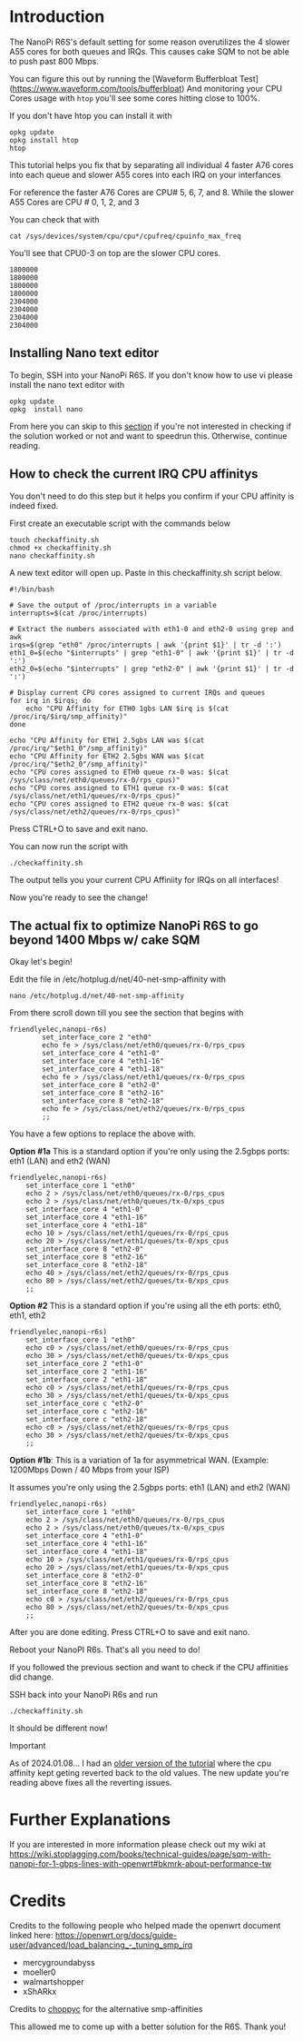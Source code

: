 # Introduction
The NanoPi R6S's default setting for some reason overutilizes the 4 slower A55 cores for both queues and IRQs.
This causes cake SQM to not be able to push past 800 Mbps.

You can figure this out by running the [Waveform Bufferbloat Test] (https://www.waveform.com/tools/bufferbloat)
And monitoring your CPU Cores usage with `htop` you'll see some cores hitting close to 100%.

If you don't have htop you can install it with
```
opkg update
opkg install htop
htop
```

This tutorial helps you fix that by separating all individual 4 faster A76 cores into each queue and slower A55 cores into each IRQ on your interfances

For reference the faster A76 Cores are CPU# 5, 6, 7, and 8. While the slower A55 Cores are CPU # 0, 1, 2, and 3

You can check that with
```
cat /sys/devices/system/cpu/cpu*/cpufreq/cpuinfo_max_freq
```
You'll see that CPU0-3 on top are the slower CPU cores.
```
1800000
1800000
1800000
1800000
2304000
2304000
2304000
2304000
```

## Installing Nano text editor
To begin, SSH into your NanoPi R6S. 
If you don't know how to use vi please install the nano text editor with
```
opkg update
opkg  install nano
```

From here you can skip to this [section](https://github.com/StarWhiz/NanoPi-R6S-CPU-Optimization-for-Gigabit-SQM/blob/main/README.md#the-actual-fix-to-optimize-nanopi-r6s-to-go-beyond-1400-mbps-w-cake-sqm) if you're not interested in checking if the solution worked or not and want to speedrun this. Otherwise, continue reading.

## How to check the current IRQ CPU affinitys
You don't need to do this step but it helps you confirm if your CPU affinity is indeed fixed.

First create an executable script with the commands below
```
touch checkaffinity.sh
chmod +x checkaffinity.sh
nano checkaffinity.sh
```

A new text editor will open up. Paste in this checkaffinity.sh script below.
```
#!/bin/bash

# Save the output of /proc/interrupts in a variable
interrupts=$(cat /proc/interrupts)

# Extract the numbers associated with eth1-0 and eth2-0 using grep and awk
irqs=$(grep "eth0" /proc/interrupts | awk '{print $1}' | tr -d ':')
eth1_0=$(echo "$interrupts" | grep "eth1-0" | awk '{print $1}' | tr -d ':')
eth2_0=$(echo "$interrupts" | grep "eth2-0" | awk '{print $1}' | tr -d ':')

# Display current CPU cores assigned to current IRQs and queues
for irq in $irqs; do
    echo "CPU Affinity for ETH0 1gbs LAN $irq is $(cat /proc/irq/$irq/smp_affinity)"
done

echo "CPU Affinity for ETH1 2.5gbs LAN was $(cat /proc/irq/"$eth1_0"/smp_affinity)"
echo "CPU Affinity for ETH2 2.5gbs WAN was $(cat /proc/irq/"$eth2_0"/smp_affinity)"
echo "CPU cores assigned to ETH0 queue rx-0 was: $(cat /sys/class/net/eth0/queues/rx-0/rps_cpus)"
echo "CPU cores assigned to ETH1 queue rx-0 was: $(cat /sys/class/net/eth1/queues/rx-0/rps_cpus)"
echo "CPU cores assigned to ETH2 queue rx-0 was: $(cat /sys/class/net/eth2/queues/rx-0/rps_cpus)"
```
Press CTRL+O to save and exit nano.

You can now run the script with
```
./checkaffinity.sh
```

The output tells you your current CPU Affiniity for IRQs on all interfaces!

Now you're ready to see the change!

## The actual fix to optimize NanoPi R6S to go beyond 1400 Mbps w/ cake SQM
Okay let's begin!

Edit the file in /etc/hotplug.d/net/40-net-smp-affinity with

```
nano /etc/hotplug.d/net/40-net-smp-affinity
```
From there scroll down till you see the section that begins with

```
friendlyelec,nanopi-r6s)
        set_interface_core 2 "eth0"
        echo fe > /sys/class/net/eth0/queues/rx-0/rps_cpus
        set_interface_core 4 "eth1-0"
        set_interface_core 4 "eth1-16"
        set_interface_core 4 "eth1-18"
        echo fe > /sys/class/net/eth1/queues/rx-0/rps_cpus
        set_interface_core 8 "eth2-0"
        set_interface_core 8 "eth2-16"
        set_interface_core 8 "eth2-18"
        echo fe > /sys/class/net/eth2/queues/rx-0/rps_cpus
        ;;
```

You have a few options to replace the above with.

**Option #1a** This is a standard option if you're only using the 2.5gbps ports: eth1 (LAN) and eth2 (WAN)
```
friendlyelec,nanopi-r6s)
	set_interface_core 1 "eth0"
	echo 2 > /sys/class/net/eth0/queues/rx-0/rps_cpus
	echo 2 > /sys/class/net/eth0/queues/tx-0/xps_cpus
	set_interface_core 4 "eth1-0"
	set_interface_core 4 "eth1-16"
	set_interface_core 4 "eth1-18"
	echo 10 > /sys/class/net/eth1/queues/rx-0/rps_cpus
	echo 20 > /sys/class/net/eth1/queues/tx-0/xps_cpus
	set_interface_core 8 "eth2-0"
	set_interface_core 8 "eth2-16"
	set_interface_core 8 "eth2-18"
	echo 40 > /sys/class/net/eth2/queues/rx-0/rps_cpus
	echo 80 > /sys/class/net/eth2/queues/tx-0/xps_cpus
	;;
```
**Option #2** This is a standard option if you're using all the eth ports: eth0, eth1, eth2
```
friendlyelec,nanopi-r6s)
	set_interface_core 1 "eth0"
	echo c0 > /sys/class/net/eth0/queues/rx-0/rps_cpus
	echo 30 > /sys/class/net/eth0/queues/tx-0/xps_cpus
	set_interface_core 2 "eth1-0"
	set_interface_core 2 "eth1-16"
	set_interface_core 2 "eth1-18"
	echo c0 > /sys/class/net/eth1/queues/rx-0/rps_cpus
	echo 30 > /sys/class/net/eth1/queues/tx-0/xps_cpus
	set_interface_core c "eth2-0"
	set_interface_core c "eth2-16"
	set_interface_core c "eth2-18"
	echo c0 > /sys/class/net/eth2/queues/rx-0/rps_cpus
	echo 30 > /sys/class/net/eth2/queues/tx-0/xps_cpus
	;;
```

**Option #1b**: This is a variation of 1a for asymmetrical WAN. (Example: 1200Mbps Down / 40 Mbps from your ISP)

It assumes you're only using the 2.5gbps ports: eth1 (LAN) and eth2 (WAN)
```
friendlyelec,nanopi-r6s)
	set_interface_core 1 "eth0"
	echo 2 > /sys/class/net/eth0/queues/rx-0/rps_cpus
	echo 2 > /sys/class/net/eth0/queues/tx-0/xps_cpus
	set_interface_core 4 "eth1-0"
	set_interface_core 4 "eth1-16"
	set_interface_core 4 "eth1-18"
	echo 10 > /sys/class/net/eth1/queues/rx-0/rps_cpus
	echo 20 > /sys/class/net/eth1/queues/tx-0/xps_cpus
	set_interface_core 8 "eth2-0"
	set_interface_core 8 "eth2-16"
	set_interface_core 8 "eth2-18"
	echo c0 > /sys/class/net/eth2/queues/rx-0/rps_cpus
	echo 80 > /sys/class/net/eth2/queues/tx-0/xps_cpus
	;;
```

After you are done editing. Press CTRL+O to save and exit nano.

Reboot your NanoPI R6s. That's all you need to do!

If you followed the previous section and want to check if the CPU affinities did change.

SSH back into your NanoPi R6s and run

```
./checkaffinity.sh
```
It should be different now!

> [!Important]  
> As of 2024.01.08... I had an [older version of the tutorial](https://github.com/StarWhiz/NanoPi-R6S-CPU-Optimization-for-Gigabit-SQM/blob/main/OldREADME.md) where the cpu affinity kept geting reverted back to the old values.
> The new update you're reading above fixes all the reverting issues.


# Further Explanations
If you are interested in more information please check out my wiki at https://wiki.stoplagging.com/books/technical-guides/page/sqm-with-nanopi-for-1-gbps-lines-with-openwrt#bkmrk-about-performance-tw

# Credits
Credits to the following people who helped made the openwrt document linked here: https://openwrt.org/docs/guide-user/advanced/load_balancing_-_tuning_smp_irq

* mercygroundabyss
* moeller0
* walmartshopper
* xShARkx

Credits to [choppyc](https://forum.openwrt.org/t/nanopi-r6s-with-openwrt/167611/87?u=starwhiz) for the alternative smp-affinities

This allowed me to come up with a better solution for the R6S. Thank you!


